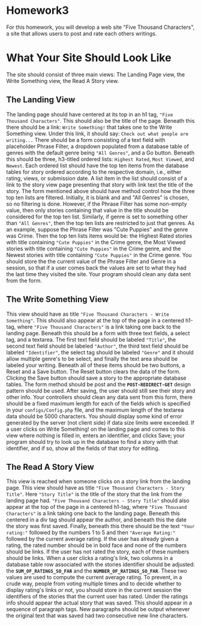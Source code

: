 # Homework3

For this homework, you will develop a web site "Five Thousand Characters", a site that allows users to post and rate each others writings.

# What Your Site Should Look Like
The site should consist of three main views: The Landing Page view, the Write Something view, the Read A Story view. 

## The Landing View
The landing page should have centered at its top in an h1 tag, `"Five Thousand Characters"`. This should also be the title of the page. Beneath this there should be a link: `Write Something!` that takes one to the Write Something view. Under this link, it should say: `Check out what people are writing...` There should be a form consisting of a text field with placeholder Phrase Filter, a dropdown populated from a database table of genres with the default genre being `"All Genres"`, and a Go button. Beneath this should be three, h3-titled ordered lists: `Highest Rated`, `Most Viewed`, and `Newest`. Each ordered list should have the top ten items from the database tables for story ordered according to the respective domain, i.e., either rating, views, or submission date. A list item in the list should consist of a link to the story view page presenting that story with link text the title of the story. The form mentioned above should have method control how the three top ten lists are filtered. Initially, it is blank and and "All Genres" is chosen, so no filtering is done. However, if the Phrase Filter has some non-empty value, then only stories containing that value in the title should be considered for the top ten list. Similarly, if genre is set to something other than `"All Genres"`, then the top ten lists are restricted to just that genres. As an example, suppose the Phrase Filter was "Cute Puppies" and the genre was Crime. Then the top ten lists items would be: the Highest Rated stories with title containing `"Cute Puppies"` in the Crime genre, the Most Viewed stories with title containing `"Cute Puppies"` in the Crime genre, and the Newest stories with title containing `"Cute Puppies"` in the Crime genre. You should store the the current value of the Phrase Filter and Genre in a session, so that if a user comes back the values are set to what they had the last time they visited the site. Your program should clean any data sent from the form.

## The Write Something View
This view should have as title `"Five Thousand Characters - Write Something"`. This should also appear at the top of the page in a centered h1-tag, where `"Five Thousand Characters"` is a link taking one back to the landing page. Beneath this should be a form with three text fields, a select tag, and a textarea. The first text field should be labeled `"Title"`, the second text field should be labeled `"Author"`, the third text field should be labeled `"Identifier"`, the select tag should be labeled `"Genre"` and it should allow multiple genre's to be select, and finally the text area should be labeled your writing. Beneath all of these items should be two buttons, a Reset and a Save button. The Reset button clears the data of the form. Clicking the Save button should save a story to the appropriate database tables. The form method should be post and the **`POST-REDIRECT-GET`** design pattern should be used. After saving, the user should still see their story and other info. Your controllers should clean any data sent from this form, there should be a fixed maximum length for each of the fields which is specified in your `configs/Config.php` file, and the maximum length of the textarea data should be 5000 characters. You should display some kind of error generated by the server (not client side) if data size limits were exceeded. If a user clicks on Write Something! on the landing page and comes to this view where nothing is filled in, enters an identifier, and clicks Save; your program should try to look up in the database to find a story with that identifier, and if so, show all the fields of that story for editing. 

## The Read A Story View
This view is reached when someone clicks on a story link from the landing page. This view should have as title `"Five Thousand Characters - Story Title"`. Here `"Story Title"` is the title of the story that the link from the landing page had. `"Five Thousand Characters - Story Title"` should also appear at the top of the page in a centered h1-tag, where `"Five Thousand Characters"` is a link taking one back to the landing page. Beneath this centered in a div tag should appear the author, and beneath this the date the story was first saved. Finally, beneath this there should be the text `"Your rating:"` followed by the numbers 1 to 5 and then `"Average Rating:"` followed by the current average rating. If the user has already given a rating, the rated number should be in bold face and none of the numbers should be links. If the user has not rated the story, each of these numbers should be links. When a user clicks a rating's link, two columns in a database table row associated with the stories identifier should be adjusted: the **`SUM_OF_RATINGS_SO_FAR`** and the **`NUMBER_OF_RATINGS_SO_FAR`**. These two values are used to compute the current average rating. To prevent, in a crude way, people from voting multiple times and to decide whether to display rating's links or not, you should store in the current session the identifiers of the stories that the current user has rated. Under the ratings info should appear the actual story that was saved. This should appear in a sequence of paragraph tags. New paragraphs should be output whenever the original text that was saved had two consecutive new line characters.